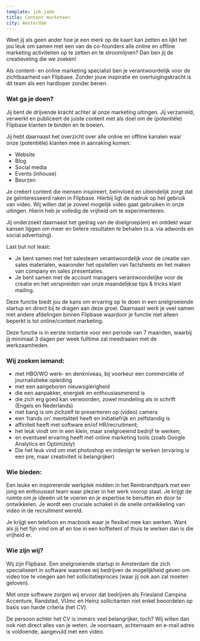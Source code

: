 ```yaml
---
template: job.jade
title: Content marketeer
city: Amsterdam
---
```


Weet jij als geen ander hoe je een merk op de kaart kan zetten en lijkt het jou leuk om samen met een van de co-founders alle online en offline marketing activiteiten op te zetten en te stroomlijnen? Dan ben jij de creatieveling die we zoeken! 

Als content- en online marketing specialist ben je verantwoordelijk voor de zichtbaarheid van Flipbase. Zonder jouw inspiratie en overtuigingskracht is dit team als een hardloper zonder benen.

### Wat ga je doen?

Jij bent de drijvende kracht achter al onze marketing uitingen. Jij verzameld, verwerkt en publiceert de juiste content met als doel om de (potentiële) Flipbase klanten te binden en te boeien. 

Jij hebt daarnaast het overzicht over alle online en offline kanalen waar onze (potentiële) klanten mee in aanraking komen:

- Website
- Blog
- Social media
- Events (inhouse)
- Beurzen

Je creëert content die mensen inspireert, beïnvloed en uiteindelijk zorgt dat ze geïnteresseerd raken in Flipbase. Hierbij ligt de nadruk op het gebruik van video. Wij willen dat je zoveel mogelijk video gaat gebruiken in onze uitingen. Hierin heb je volledig de vrijheid om te experimenteren.

Jij onderzoekt daarnaast het gedrag van de doelgroep(en) en ontdekt waar kansen liggen om meer en betere resultaten te behalen (o.a. via adwords en social advertising).

Last but not least:

- Je bent samen met het salesteam verantwoordelijk voor de creatie van sales materialen, waaronder het opstellen van factsheets en het maken van company en sales presentaties.
- Je bent samen met de account managers verantwoordelijke voor de creatie en het verspreiden van onze maandelijkse tips & tricks klant mailing.

Deze functie biedt jou de kans om ervaring op te doen in een snelgroeiende startup en direct bij te dragen aan deze groei. Daarnaast werk je veel samen met andere afdelingen binnen Flipbase waardoor je functie niet alleen beperkt is tot online/content marketing.

Deze functie is in eerste instantie voor een periode van 7 maanden, waarbij jij minimaal 3 dagen per week fulltime zal meedraaien met de werkzaamheden.

### Wij zoeken iemand:

- met HBO/WO werk- en denkniveau, bij voorkeur een commerciële of journalistieke opleiding
- met een aangeboren nieuwsgierigheid
- die een aanpakker, energiek en enthousiasmerend is
- die zich erg goed kan verwoorden, zowel mondeling als in schrift (Engels en Nederlands)
- niet bang is om zichzelf te presenteren op (video) camera
- een ‘hands on’ mentaliteit heeft en initiatiefrijk en zelfstandig is
- affiniteit heeft met software en/of HR/recruitment;
- het leuk vindt om in een klein, maar snelgroeiend bedrijf te werken;
- en eventueel ervaring heeft met online marketing tools (zoals Google Analytics en Optimizely)
- Die het leuk vind om met photoshop en indesign te werken (ervaring is een pre, maar creativiteit is belangrijker)

### Wie bieden:

Een leuke en inspirerende werkplek midden in het Rembrandtpark met een jong en enthousiast team waar plezier in het werk voorop staat. Je krijgt de ruimte om je ideeën uit te voeren en je expertise te benutten en door te ontwikkelen. Je wordt een cruciale schakel in de snelle ontwikkeling van video in de recruitment wereld.

Je krijgt een telefoon en macbook waar je flexibel mee kan werken. Want als jij het fijn vind om af en toe in een koffietent of thuis te werken dan is die vrijheid er. 

### Wie zijn wij?

Wij zijn Flipbase. Een snelgroeiende startup in Amsterdam die zich specialiseert in software waarmee wij bedrijven de mogelijkheid geven om video toe te voegen aan het sollicitatieproces (waar jij ook aan zal moeten geloven).

Met onze software zorgen wij ervoor dat bedrijven als Friesland Campina Accenture, Randstad, VUmc en Heinz sollicitanten niet enkel beoordelen op basis van harde criteria (het CV).

De persoon achter het CV is immers veel belangrijker, toch?
Wij willen dan ook niet direct alles van je weten. Je voornaam, achternaam en e-mail adres is voldoende, aangevuld met een video.